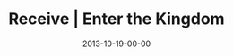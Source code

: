 ---
layout: message
category: message
series: "Kingdom Come"
title: "Receive | Enter the Kingdom"
date: 2013-10-19-00-00
message_id: 827
audio: "http://s3.amazonaws.com/crossroads-media/messages/audio/101913_Service.mp3"
audio-duration: "36:15"
description: ""
video: "http://s3.amazonaws.com/crossroads-media/messages/video/101913_Service.mp4"
video-duration: "36:15"
video-image: "http://s3.amazonaws.com/crossroads-media/images/image_640X360.jpg"
program: "http://s3.amazonaws.com/crossroads-media/documents/KingdomProgram_Week2_LO.pdf"
tag: 
 - crossroads-church
 - brian-tome
 - journey
 - kingdom
 - program
explicit: false
---